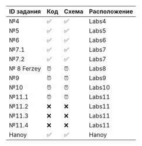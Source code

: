 
|  ID задания  | Код  | Схема   | Расположение  |
|--------------|------|---------|---------------|
| №4           |&#9989;| &#9989;| Labs4 |
| №5           |  &#9989; |  &#9989;   | Labs5 |
| №6           |  &#9989;  |  &#9989;  | Labs6|
| №7.1        |   &#9989;  |  &#9989;  | Labs7 |
| №7.2        |    &#9989;  |   &#9989;|  Labs7 |
| № 8 Ferzey        |    &#9200; |    &#9200;  | Labs8  |
| №9          | &#9200;  |    &#9200;  | Labs9   |
| №10         |   &#9200; |  &#9200;  | Labs10 |
| №11.1        |  &#9200;  |  &#9200;  | Labs11 |
| №11.2        |  &#10060; | &#10060; | Labs11 |
| №11.3       |  &#10060;  |  &#10060; | Labs11 |
| №11.4      |   &#10060;  | &#10060; | Labs11 |
| Hanoy| &#9989;| &#9989;| Hanoy|

